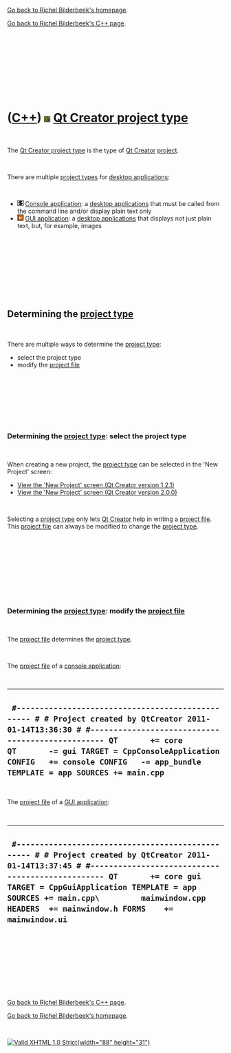 [Go back to Richel Bilderbeek's homepage](index.htm).

[Go back to Richel Bilderbeek's C++ page](Cpp.htm).

 

 

 

 

 

([C++](Cpp.htm)) ![Qt](PicQt.png) [Qt Creator project type](CppQtProjectType.htm)
=================================================================================

 

The [Qt Creator project type](CppQtProjectType.htm) is the type of [Qt
Creator](CppQtCreator.htm) [project](CppQtProject.htm).

 

There are multiple [project types](CppQtProjectType.htm) for [desktop
applications](CppDesktopApplication.htm):

 

-   ![console](PicConsole.png) [Console
    application](CppConsoleApplication.htm): a [desktop
    applications](CppDesktopApplication.htm) that must be called from
    the command line and/or display plain text only
-   ![GUI](PicGui.png) [GUI application](CppGuiApplication.htm): a
    [desktop applications](CppDesktopApplication.htm) that displays not
    just plain text, but, for example, images

 

 

 

 

 

Determining the [project type](CppQtProjectType.htm)
----------------------------------------------------

 

There are multiple ways to determine the [project
type](CppQtProjectType.htm):

-   select the project type
-   modify the [project file](CppQtProjectFile.htm)

 

 

 

 

### Determining the [project type](CppQtProjectType.htm): select the project type

 

When creating a new project, the [project type](CppQtProjectType.htm)
can be selected in the 'New Project' screen:

-   [View the 'New Project' screen (Qt Creator
    version 1.2.1)](CppQtCreatorNewProject_1_2_1.png)
-   [View the 'New Project' screen (Qt Creator
    version 2.0.0)](CppQtCreatorNewProject_2_0_0.png)

 

Selecting a [project type](CppQtProjectType.htm) only lets [Qt
Creator](CppQtCreator.htm) help in writing a [project
file](CppQtProjectFile.htm). This [project file](CppQtProjectFile.htm)
can always be modified to change the [project
type](CppQtProjectType.htm).

 

 

 

 

 

### Determining the [project type](CppQtProjectType.htm): modify the [project file](CppQtProjectFile.htm)

 

The [project file](CppQtProjectFile.htm) determines the [project
type](CppQtProjectType.htm).

 

The [project file](CppQtProjectFile.htm) of a [console
application](CppConsoleApplication.htm):

 

  ---------------------------------------------------------------------------------------------------------------------------------------------------------------------------------------------------------------------------------------------------------------------------------------------------------------
  ` #------------------------------------------------- # # Project created by QtCreator 2011-01-14T13:36:30 # #------------------------------------------------- QT       += core QT       -= gui TARGET = CppConsoleApplication CONFIG   += console CONFIG   -= app_bundle TEMPLATE = app SOURCES += main.cpp`
  ---------------------------------------------------------------------------------------------------------------------------------------------------------------------------------------------------------------------------------------------------------------------------------------------------------------

 

The [project file](CppQtProjectFile.htm) of a [GUI
application](CppGuiApplication.htm):

 

  -------------------------------------------------------------------------------------------------------------------------------------------------------------------------------------------------------------------------------------------------------------------------------------------------------------------------------
  ` #------------------------------------------------- # # Project created by QtCreator 2011-01-14T13:37:45 # #------------------------------------------------- QT       += core gui TARGET = CppGuiApplication TEMPLATE = app SOURCES += main.cpp\         mainwindow.cpp HEADERS  += mainwindow.h FORMS    += mainwindow.ui`
  -------------------------------------------------------------------------------------------------------------------------------------------------------------------------------------------------------------------------------------------------------------------------------------------------------------------------------

 

 

 

 

 

[Go back to Richel Bilderbeek's C++ page](Cpp.htm).

[Go back to Richel Bilderbeek's homepage](index.htm).

 

[![Valid XHTML 1.0 Strict](valid-xhtml10.png){width="88"
height="31"}](http://validator.w3.org/check?uri=referer)

